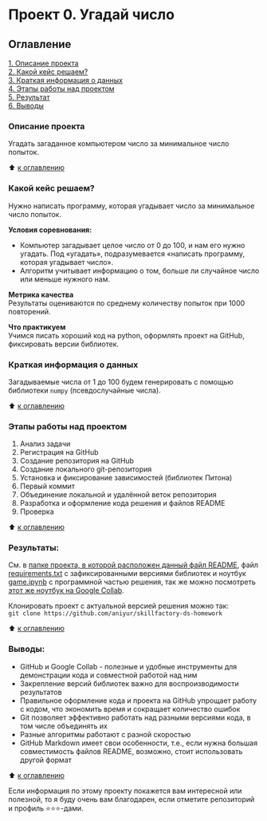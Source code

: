 # Проект 0. Угадай число


## Оглавление  

[1. Описание проекта](#описание-проекта)  
[2. Какой кейс решаем?](#какой-кейс-решаем)  
[3. Краткая информация о данных](#краткая-информация-о-данных)  
[4. Этапы работы над проектом](#этапы-работы-над-проектом)  
[5. Результат](#результаты)    
[6. Выводы](#выводы) 


### Описание проекта    

Угадать загаданное компьютером число за минимальное число попыток.

:arrow_up: [к оглавлению](#оглавление)


### Какой кейс решаем?    

Нужно написать программу, которая угадывает число за минимальное число попыток.

**Условия соревнования:**  
- Компьютер загадывает целое число от 0 до 100, и нам его нужно угадать.
  Под «угадать», подразумевается «написать программу, которая угадывает число».
- Алгоритм учитывает информацию о том, больше ли случайное число или меньше нужного нам.

**Метрика качества**     
Результаты оцениваются по среднему количеству попыток при 1000 повторений.

**Что практикуем**     
Учимся писать хороший код на python, оформлять проект на GitHub,
фиксировать версии библиотек.


### Краткая информация о данных

Загадываемые числа от 1 до 100 будем генерировать с помощью библиотеки
`numpy` (псевдослучайные числа).
  
:arrow_up: [к оглавлению](#оглавление)


### Этапы работы над проектом  

1. Анализ задачи
2. Регистрация на GitHub
3. Создание репозитория на GitHub
4. Создание локального git-репозитория
5. Установка и фиксирование зависимостей (библиотек Питона)
6. Первый коммит
7. Объединение локальной и удалённой веток репозитория
8. Разработка и оформление кода решения и файлов README
9. Проверка

:arrow_up: [к оглавлению](#оглавление)


### Результаты:  

См. в [папке проекта, в которой расположен данный файл README](./),
файл [requirements.txt](./requirements.txt) с зафиксированными 
версиями библиотек и 
ноутбук [game.ipynb](./game.ipynb) с программной частью решения, 
так же можно посмотреть [этот же ноутбук на Google Collab](https://colab.research.google.com/github/aniyur/skillfactory-ds-homework/blob/main/project_0/game.ipynb).

Клонировать проект с актуальной версией решения можно так:  
`git clone https://github.com/aniyur/skillfactory-ds-homework`

:arrow_up: [к оглавлению](#оглавление)


### Выводы:  

- GitHub и Google Collab - полезные и удобные инструменты для
  демонстрации кода и совместной работой над ним
- Закрепление версий библиотек важно для воспроизводимости результатов
- Правильное оформление кода и проекта на GitHub упрощает работу с
  кодом, что экономить время и сокращает количество ошибок
- Git позволяет эффективно работать над разными версиями кода,
  в том числе объединять их
- Разные алгоритмы работают с разной скоростью
- GitHub Markdown имеет свои особенности, т.е., если нужна большая
  совместимость файлов README, возможно, стоит использовать другой
  формат

:arrow_up: [к оглавлению](#оглавление)


Если информация по этому проекту покажется вам интересной или полезной,
то я буду очень вам благодарен, если отметите репозиторий и профиль
⭐️⭐️⭐️-дами.
